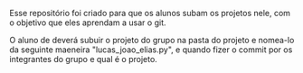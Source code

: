 Esse repositório foi criado para que os alunos subam os projetos nele, com o objetivo que eles aprendam a usar o git.

O aluno  de deverá subuir o projeto do grupo na pasta do projeto e nomea-lo da seguinte maeneira "lucas_joao_elias.py", e quando fizer o commit por os integrantes do grupo e qual é o projeto.
